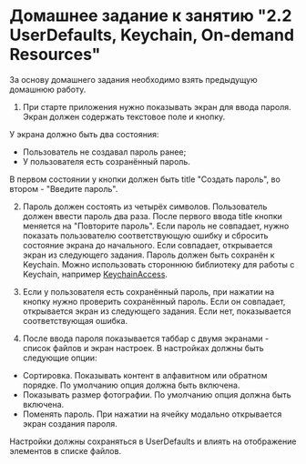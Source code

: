 # Домашнее задание к занятию "2.2 UserDefaults, Keychain, On-demand Resources"

За основу домашнего задания необходимо взять предыдущую домашнюю работу.

1. При старте приложения нужно показывать экран для ввода пароля. Экран должен содержать текстовое поле и кнопку. 

У экрана должно быть два состояния:

- Пользователь не создавал пароль ранее;
- У пользователя есть созранённый пароль.

В первом состоянии у кнопки должен быть title "Создать пароль", во втором - "Введите пароль".

2. Пароль должен состоять из четырёх символов. Пользователь должен ввести пароль два раза. После первого ввода title кнопки меняется на "Повторите пароль". Если пароль не совпадает, нужно показать пользователю соответствующую ошибку и сбросить состояние экрана до начального. Если совпадает, открывается экран из следующего задания. Пароль должен быть сохранён к Keychain. Можно использовать стороннюю библиотеку для работы с Keychain, например [KeychainAccess](https://github.com/kishikawakatsumi/KeychainAccess).

3. Если у пользователя есть сохранённый пароль, при нажатии на кнопку нужно проверить сохранённый пароль. Если он совпадает, открывается экран из следующего задания. Если нет, показывается соответствующая ошибка.

4. После ввода пароля показывается таббар с двумя экранами - список файлов и экран настроек. В настройках должны быть следующие опции:

- Сортировка. Показывать контент в алфавитном или обратном порядке. По умолчанию опция должна быть включена.
- Показывать размер фотографии. По умолчанию опция должна быть включена.
- Поменять пароль. При нажатии на ячейку модально открывается экран создания пароля.

Настройки должны сохраняться в UserDefaults и влиять на отображение элементов в списке файлов.

